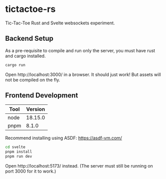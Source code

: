# tictactoe-rs

Tic-Tac-Toe Rust and Svelte websockets experiment.

## Backend Setup

As a pre-requisite to compile and run only the server, you must have rust and
cargo installed.

```sh
cargo run
```

Open http://localhost:3000/ in a browser. It should just work! But assets will
not be compiled on the fly.

## Frontend Development

| Tool | Version |
| ---- | ------- |
| node | 18.15.0 |
| pnpm | 8.1.0 |

Recommend installing using ASDF: https://asdf-vm.com/

```sh
cd svelte
pnpm install
pnpm run dev
```

Open http://localhost:5173/ instead. (The server must still be running on
port 3000 for it to work.)
